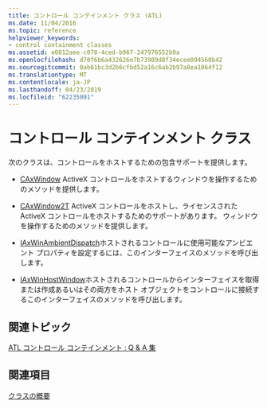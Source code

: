 ```yaml
---
title: コントロール コンテインメント クラス (ATL)
ms.date: 11/04/2016
ms.topic: reference
helpviewer_keywords:
- control containment classes
ms.assetid: e0812aee-c078-4ced-b967-247976552b9a
ms.openlocfilehash: d70f6b6a432626e7b73989d8f34ecee094560b42
ms.sourcegitcommit: 0ab61bc3d2b6cfbd52a16c6ab2b97a8ea1864f12
ms.translationtype: MT
ms.contentlocale: ja-JP
ms.lasthandoff: 04/23/2019
ms.locfileid: "62235091"
---
```

# <a name="control-containment-classes"></a>コントロール コンテインメント クラス

次のクラスは、コントロールをホストするための包含サポートを提供します。

- [CAxWindow](../atl/reference/caxwindow-class.md) ActiveX コントロールをホストするウィンドウを操作するためのメソッドを提供します。

- [CAxWindow2T](../atl/reference/caxwindow2t-class.md) ActiveX コントロールをホストし、ライセンスされた ActiveX コントロールをホストするためのサポートがあります。 ウィンドウを操作するためのメソッドを提供します。

- [IAxWinAmbientDispatch](../atl/reference/iaxwinambientdispatch-interface.md)ホストされるコントロールに使用可能なアンビエント プロパティを設定するには、このインターフェイスのメソッドを呼び出します。

- [IAxWinHostWindow](../atl/reference/iaxwinhostwindow-interface.md)ホストされるコントロールからインターフェイスを取得または作成あるいはその両方をホスト オブジェクトをコントロールに接続するこのインターフェイスのメソッドを呼び出します。

## <a name="related-articles"></a>関連トピック

[ATL コントロール コンテインメント : Q & A 集](../atl/atl-control-containment-faq.md)

## <a name="see-also"></a>関連項目

[クラスの概要](../atl/atl-class-overview.md)

